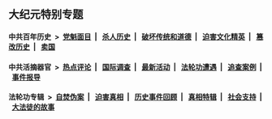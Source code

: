 ## 大纪元特别专题

#### 中共百年历史 &nbsp;>&nbsp; [党魁面目](indexes/nf1176107/README.md?01280430) &nbsp;| &nbsp; [杀人历史](indexes/nf1176106/README.md?01280430) &nbsp;| &nbsp; [破坏传统和道德](indexes/nf1176106/README.md?01280430) &nbsp;| &nbsp; [迫害文化精英](indexes/nf1176111/README.md?01280430) &nbsp;| &nbsp; [篡改历史](indexes/nf1176115/README.md?01280430) &nbsp;| &nbsp; [卖国](indexes/nf1176117/README.md?01280430) 

#### 中共活摘器官 &nbsp;>&nbsp; [热点评论](indexes/nf5879/README.md?01280430) &nbsp;| &nbsp; [国际调查](indexes/nf5947/README.md?01280430) &nbsp;| &nbsp; [最新活动](indexes/nf5883/README.md?01280430) &nbsp;| &nbsp; [法轮功遭遇](indexes/nf5881/README.md?01280430) &nbsp;| &nbsp; [追查案例](indexes/nf5880/README.md?01280430) &nbsp;| &nbsp; [事件报导](indexes/nf5877/README.md?01280430) 

#### 法轮功专辑 &nbsp;>&nbsp; [自焚伪案](indexes/nf5562/README.md?01280430) &nbsp;| &nbsp; [迫害真相](indexes/nf4379/README.md?01280430) &nbsp;| &nbsp; [历史事件回顾](indexes/nf5793/README.md?01280430) &nbsp;| &nbsp; [真相特辑](indexes/nf4389/README.md?01280430) &nbsp;| &nbsp; [社会支持](indexes/nf4386/README.md?01280430) &nbsp;| &nbsp; [大法徒的故事](indexes/nf1147481/README.md?01280430) 
